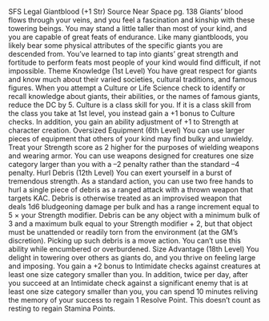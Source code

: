 
SFS Legal Giantblood (+1 Str)
Source Near Space pg. 138
Giants’ blood flows through your veins, and you feel a fascination and kinship with these towering beings. You may stand a little taller than most of your kind, and you are capable of great feats of endurance. Like many giantbloods, you likely bear some physical attributes of the specific giants you are descended from. You’ve learned to tap into giants’ great strength and fortitude to perform feats most people of your kind would find difficult, if not impossible.
Theme Knowledge (1st Level)
You have great respect for giants and know much about their varied societies, cultural traditions, and famous figures. When you attempt a Culture or Life Science check to identify or recall knowledge about giants, their abilities, or the names of famous giants, reduce the DC by 5. Culture is a class skill for you. If it is a class skill from the class you take at 1st level, you instead gain a +1 bonus to Culture checks. In addition, you gain an ability adjustment of +1 to Strength at character creation.
Oversized Equipment (6th Level)
You can use larger pieces of equipment that others of your kind may find bulky and unwieldy. Treat your Strength score as 2 higher for the purposes of wielding weapons and wearing armor. You can use weapons designed for creatures one size category larger than you with a –2 penalty rather than the standard –4 penalty.
Hurl Debris (12th Level)
You can exert yourself in a burst of tremendous strength. As a standard action, you can use two free hands to hurl a single piece of debris as a ranged attack with a thrown weapon that targets KAC. Debris is otherwise treated as an improvised weapon that deals 1d6 bludgeoning damage per bulk and has a range increment equal to 5 × your Strength modifier. Debris can be any object with a minimum bulk of 3 and a maximum bulk equal to your Strength modifier + 2, but that object must be unattended or readily torn from the environment (at the GM’s discretion). Picking up such debris is a move action. You can’t use this ability while encumbered or overburdened.
Size Advantage (18th Level)
You delight in towering over others as giants do, and you thrive on feeling large and imposing. You gain a +2 bonus to Intimidate checks against creatures at least one size category smaller than you. In addition, twice per day, after you succeed at an Intimidate check against a significant enemy that is at least one size category smaller than you, you can spend 10 minutes reliving the memory of your success to regain 1 Resolve Point. This doesn’t count as resting to regain Stamina Points.
